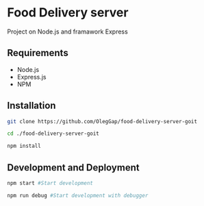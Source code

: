 # Food Delivery server

Project on Node.js and framawork Express 

## Requirements
- Node.js
- Express.js
- NPM
## Installation
```bash
git clone https://github.com/OlegGap/food-delivery-server-goit
```
```bash
cd ./food-delivery-server-goit
```
```bash
npm install
```
## Development and Deployment
```bash
npm start #Start development
```
```bash
npm run debug #Start development with debugger
```
